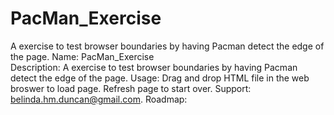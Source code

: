 # PacMan_Exercise
A exercise to test browser boundaries by having Pacman detect the edge of the page. 
Name: PacMan_Exercise  
Description: A exercise to test browser boundaries by having Pacman detect the edge of the page.
Usage: Drag and drop HTML file in the web broswer to load page. Refresh page to start over. 
Support: belinda.hm.duncan@gmail.com.
Roadmap: 
